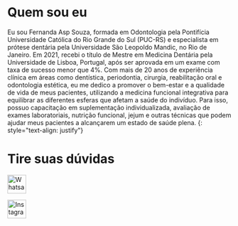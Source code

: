 # Quem sou eu

Eu sou Fernanda Asp Souza, formada em Odontologia pela Pontifícia Universidade Católica do Rio Grande do Sul (PUC-RS) e especialista em prótese dentária pela Universidade São Leopoldo Mandic, no Rio de Janeiro. Em 2021, recebi o título de Mestre em Medicina Dentária pela Universidade de Lisboa, Portugal, após ser aprovada em um exame com taxa de sucesso menor que 4%. Com mais de 20 anos de experiência clínica em áreas como dentística, periodontia, cirurgia, reabilitação oral e odontologia estética, eu me dedico a promover o bem-estar e a qualidade de vida de meus pacientes, utilizando a medicina funcional integrativa para equilibrar as diferentes esferas que afetam a saúde do indivíduo. Para isso, possuo capacitação em suplementação individualizada, avaliação de exames laboratoriais, nutrição funcional, jejum e outras técnicas que podem ajudar meus pacientes a alcançarem um estado de saúde plena.
{: style="text-align: justify"}

# Tire suas dúvidas

<a href="https://wa.me/351914907854"><img src="https://www.plasbohn.com.br/wp-content/uploads/2019/09/botao-whatsapp-no-seu-site-mercadobinario-300x294-2.png" alt="Whatsapp" style="height:42px"></a>

<a href="https://ig.me/m/nandaasp"><img src="https://png.pngtree.com/png-vector/20221018/ourmid/pngtree-instagram-social-platform-icon-png-image_6315976.png" alt="Instagram" style="height:42px"></a>
